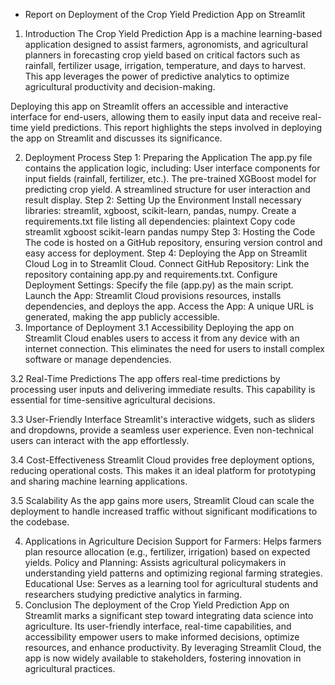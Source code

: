 * Report on Deployment of the Crop Yield Prediction App on Streamlit
1. Introduction
The Crop Yield Prediction App is a machine learning-based application designed to assist farmers, agronomists, and agricultural planners in forecasting crop yield based on critical factors such as rainfall, fertilizer usage, irrigation, temperature, and days to harvest. This app leverages the power of predictive analytics to optimize agricultural productivity and decision-making.

Deploying this app on Streamlit offers an accessible and interactive interface for end-users, allowing them to easily input data and receive real-time yield predictions. This report highlights the steps involved in deploying the app on Streamlit and discusses its significance.

2. Deployment Process
Step 1: Preparing the Application
The app.py file contains the application logic, including:
User interface components for input fields (rainfall, fertilizer, etc.).
The pre-trained XGBoost model for predicting crop yield.
A streamlined structure for user interaction and result display.
Step 2: Setting Up the Environment
Install necessary libraries:
streamlit, xgboost, scikit-learn, pandas, numpy.
Create a requirements.txt file listing all dependencies:
plaintext
Copy code
streamlit
xgboost
scikit-learn
pandas
numpy
Step 3: Hosting the Code
The code is hosted on a GitHub repository, ensuring version control and easy access for deployment.
Step 4: Deploying the App on Streamlit Cloud
Log in to Streamlit Cloud.
Connect GitHub Repository:
Link the repository containing app.py and requirements.txt.
Configure Deployment Settings:
Specify the file (app.py) as the main script.
Launch the App:
Streamlit Cloud provisions resources, installs dependencies, and deploys the app.
Access the App:
A unique URL is generated, making the app publicly accessible.
3. Importance of Deployment
3.1 Accessibility
Deploying the app on Streamlit Cloud enables users to access it from any device with an internet connection. This eliminates the need for users to install complex software or manage dependencies.

3.2 Real-Time Predictions
The app offers real-time predictions by processing user inputs and delivering immediate results. This capability is essential for time-sensitive agricultural decisions.

3.3 User-Friendly Interface
Streamlit's interactive widgets, such as sliders and dropdowns, provide a seamless user experience. Even non-technical users can interact with the app effortlessly.

3.4 Cost-Effectiveness
Streamlit Cloud provides free deployment options, reducing operational costs. This makes it an ideal platform for prototyping and sharing machine learning applications.

3.5 Scalability
As the app gains more users, Streamlit Cloud can scale the deployment to handle increased traffic without significant modifications to the codebase.

4. Applications in Agriculture
Decision Support for Farmers:
Helps farmers plan resource allocation (e.g., fertilizer, irrigation) based on expected yields.
Policy and Planning:
Assists agricultural policymakers in understanding yield patterns and optimizing regional farming strategies.
Educational Use:
Serves as a learning tool for agricultural students and researchers studying predictive analytics in farming.
5. Conclusion
The deployment of the Crop Yield Prediction App on Streamlit marks a significant step toward integrating data science into agriculture. Its user-friendly interface, real-time capabilities, and accessibility empower users to make informed decisions, optimize resources, and enhance productivity. By leveraging Streamlit Cloud, the app is now widely available to stakeholders, fostering innovation in agricultural practices.
